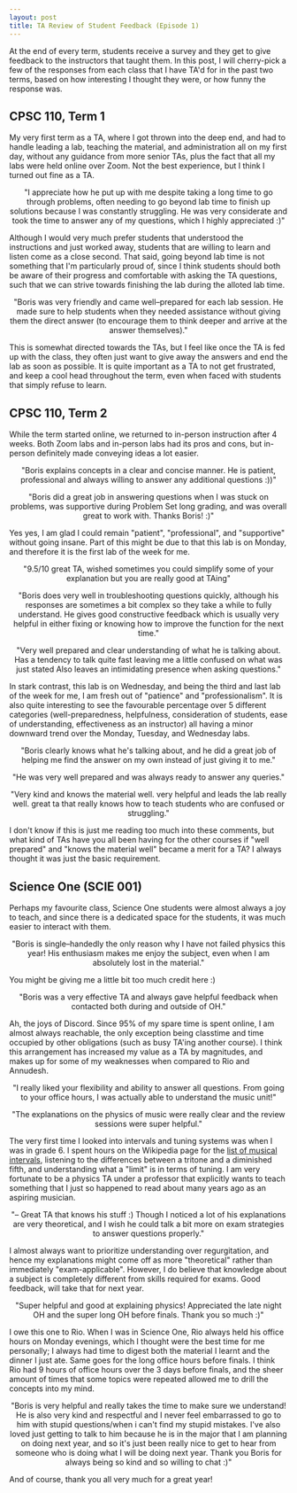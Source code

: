 ```yaml
---
layout: post
title: TA Review of Student Feedback (Episode 1)
---
```


At the end of every term,
students receive a survey
and they get to give feedback to the instructors that taught them.
In this post,
I will cherry-pick a few of the responses from each class
that I have TA'd for in the past two terms,
based on how interesting I thought they were,
or how funny the response was.

## CPSC 110, Term 1

My very first term as a TA,
where I got thrown into the deep end,
and had to handle leading a lab,
teaching the material,
and administration all on my first day,
without any guidance from more senior TAs,
plus the fact that all my labs were held online over Zoom.
Not the best experience,
but I think I turned out fine as a TA.

<p class="message" style="text-align:center">
    "I appreciate how he put up with me
    despite taking a long time to go through problems,
    often needing to go beyond lab time to finish up solutions
    because I was constantly struggling.
    He was very considerate
    and took the time to answer any of my questions,
    which I highly appreciated :)"
</p>

Although I would very much prefer students
that understood the instructions and just worked away,
students that are willing to learn and listen
come as a close second.
That said,
going beyond lab time is not something that I'm particularly proud of,
since I think students should both be aware of their progress
and comfortable with asking the TA questions,
such that we can strive towards finishing the lab
during the alloted lab time.

<p class="message" style="text-align:center">
    "Boris was very friendly and came well–prepared for each lab session.
    He made sure to help students when they needed assistance
    without giving them the direct answer
    (to encourage them to think deeper
    and arrive at the answer themselves)."
</p>

This is somewhat directed towards the TAs,
but I feel like once the TA is fed up with the class,
they often just want to give away the answers
and end the lab as soon as possible.
It is quite important as a TA to not get frustrated,
and keep a cool head throughout the term,
even when faced with students that simply refuse to learn.

## CPSC 110, Term 2

While the term started online,
we returned to in-person instruction after 4 weeks.
Both Zoom labs and in-person labs had its pros and cons,
but in-person definitely made conveying ideas a lot easier.

<p class="message" style="text-align:center">
    "Boris explains concepts in a clear and concise manner.
    He is patient, professional
    and always willing to answer any additional questions :))"
</p>

<p class="message" style="text-align:center">
    "Boris did a great job in answering questions when I was stuck on problems,
    was supportive during Problem Set long grading,
    and was overall great to work with.
    Thanks Boris! :)"
</p>

Yes yes, I am glad I could remain "patient", "professional", and "supportive"
without going insane.
Part of this might be due to that this lab is on Monday,
and therefore it is the first lab of the week for me.


<p class="message" style="text-align:center">
    "9.5/10 great TA,
    wished sometimes you could simplify some of your explanation
    but you are really good at TAing"
</p>

<p class="message" style="text-align:center">
    "Boris does very well in troubleshooting questions quickly,
    although his responses are sometimes a bit complex
    so they take a while to fully understand.
    He gives good constructive feedback
    which is usually very helpful in either fixing
    or knowing how to improve the function for the next time."
</p>

<p class="message" style="text-align:center">
    "Very well prepared and clear understanding of what he is talking about.
    Has a tendency to talk quite fast
    leaving me a little confused on what was just stated
    Also leaves an intimidating presence when asking questions."
</p>

In stark contrast,
this lab is on Wednesday,
and being the third and last lab of the week for me,
I am fresh out of "patience" and "professionalism".
It is also quite interesting to see the favourable percentage
over 5 different categories
(well-preparedness, helpfulness,
consideration of students, ease of understanding,
effectiveness as an instructor)
all having a minor downward trend
over the Monday, Tuesday, and Wednesday labs.

<p class="message" style="text-align:center">
    "Boris clearly knows what he's talking about,
    and he did a great job of helping me find the answer on my own
    instead of just giving it to me."
</p>

<p class="message" style="text-align:center">
    "He was very well prepared and was always ready to answer any queries."
</p>

<p class="message" style="text-align:center">
    "Very kind and knows the material well.
    very helpful and leads the lab really well.
    great ta that really knows how to teach students
    who are confused or struggling."
</p>

I don't know if this is just me reading too much into these comments,
but what kind of TAs have you all been having for the other courses
if "well prepared" and "knows the material well"
became a merit for a TA?
I always thought it was just the basic requirement.

## Science One (SCIE 001)

Perhaps my favourite class,
Science One students were almost always a joy to teach,
and since there is a dedicated space for the students,
it was much easier to interact with them.

<p class="message" style="text-align:center">
    "Boris is single–handedly the only reason why
    I have not failed physics this year!
    His enthusiasm makes me enjoy the subject,
    even when I am absolutely lost in the material."
</p>

You might be giving me a little bit too much credit here :)

<p class="message" style="text-align:center">
    "Boris was a very effective TA
    and always gave helpful feedback
    when contacted both during and outside of OH."
</p>

Ah, the joys of Discord.
Since 95% of my spare time is spent online,
I am almost always reachable,
the only exception being classtime
and time occupied by other obligations
(such as busy TA'ing another course).
I think this arrangement has increased my value as a TA by magnitudes,
and makes up for some of my weaknesses when compared to Rio and Annudesh.

<p class="message" style="text-align:center">
    "I really liked your flexibility and ability to answer all questions.
    From going to your office hours,
    I was actually able to understand the music unit!"
</p>

<p class="message" style="text-align:center">
    "The explanations on the physics of music were really clear
    and the review sessions were super helpful."
</p>

The very first time I looked into intervals and tuning systems
was when I was in grade 6.
I spent hours on the Wikipedia page
for the [list of musical intervals](https://en.wikipedia.org/wiki/List_of_pitch_intervals),
listening to the differences
between a tritone and a diminished fifth,
and understanding what a "limit" is in terms of tuning.
I am very fortunate to be a physics TA
under a professor that explicitly wants to teach something
that I just so happened to read about many years ago
as an aspiring musician.

<p class="message" style="text-align:center">
    "– Great TA that knows his stuff :)
    Though I noticed a lot of his explanations are very theoretical,
    and I wish he could talk a bit more on exam strategies
    to answer questions properly."
</p>

I almost always want to prioritize understanding over regurgitation,
and hence my explanations might come off as more "theoretical"
rather than immediately "exam-applicable".
However, I do believe that knowledge about a subject
is completely different from skills required for exams.
Good feedback, will take that for next year.

<p class="message" style="text-align:center">
    "Super helpful and good at explaining physics!
    Appreciated the late night OH and the super long OH before finals.
    Thank you so much :)"
</p>

I owe this one to Rio.
When I was in Science One,
Rio always held his office hours on Monday evenings,
which I thought were the best time for me personally;
I always had time to digest both the material I learnt
and the dinner I just ate.
Same goes for the long office hours before finals.
I think Rio had 9 hours of office hours over the 3 days before finals,
and the sheer amount of times that some topics were repeated
allowed me to drill the concepts into my mind.

<p class="message" style="text-align:center">
    "Boris is very helpful and really takes the time to make sure we understand!
    He is also very kind and respectful
    and I never feel embarrassed to go to him
    with stupid questions/when i can't find my stupid mistakes.
    I've also loved just getting to talk to him
    because he is in the major that I am planning on doing next year,
    and so it's just been really nice to get to hear from someone
    who is doing what I will be doing next year.
    Thank you Boris for always being so kind and so willing to chat :)"
</p>

And of course,
thank you all very much for a great year!
